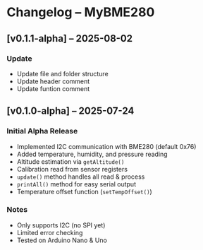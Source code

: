 # Changelog – MyBME280

## [v0.1.1-alpha] – 2025-08-02

### Update 

- Update file and folder structure
- Update header comment
- Update funtion comment

## [v0.1.0-alpha] – 2025-07-24

### Initial Alpha Release

- Implemented I2C communication with BME280 (default 0x76)
- Added temperature, humidity, and pressure reading
- Altitude estimation via `getAltitude()`
- Calibration read from sensor registers
- `update()` method handles all read & process
- `printAll()` method for easy serial output
- Temperature offset function (`setTempOffset()`)

### Notes

- Only supports I2C (no SPI yet)
- Limited error checking
- Tested on Arduino Nano & Uno
